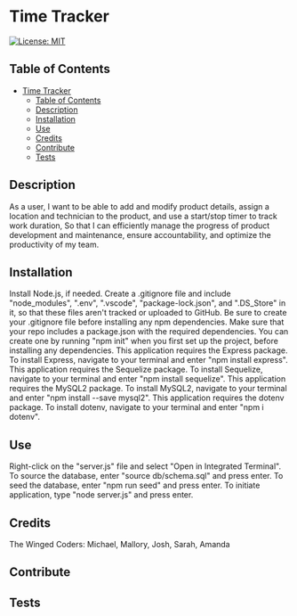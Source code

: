 # Time Tracker
[![License: MIT](https://img.shields.io/badge/License-MIT-yellow.svg)](https://opensource.org/licenses/MIT)
## Table of Contents
- [Time Tracker](#time-tracker)
  - [Table of Contents](#table-of-contents)
  - [Description](#description)
  - [Installation](#installation)
  - [Use](#use)
  - [Credits](#credits)
  - [Contribute](#contribute)
  - [Tests](#tests)

## Description
As a user,
I want to be able to add and modify product details, assign a location and technician to the product, and use a start/stop timer to track work duration,
So that I can efficiently manage the progress of product development and maintenance, ensure accountability, and optimize the productivity of my team.
## Installation
Install Node.js, if needed.
Create a .gitignore file and include "node_modules", ".env", ".vscode", "package-lock.json", and ".DS_Store" in it, so that these files aren't tracked or uploaded to GitHub. Be sure to create your .gitignore file before installing any npm dependencies.
Make sure that your repo includes a package.json with the required dependencies. You can create one by running "npm init" when you first set up the project, before installing any dependencies.
This application requires the Express package. To install Express, navigate to your terminal and enter "npm install express".
This application requires the Sequelize package. To install Sequelize, navigate to your terminal and enter "npm install sequelize".
This application requires the MySQL2 package. To install MySQL2, navigate to your terminal and enter "npm install --save mysql2".
This application requires the dotenv package. To install dotenv, navigate to your terminal and enter "npm i dotenv".
## Use
Right-click on the "server.js" file and select "Open in Integrated Terminal". To source the database, enter "source db/schema.sql" and press enter. To seed the database, enter "npm run seed" and press enter. To initiate application, type "node server.js" and press enter.
## Credits
The Winged Coders: Michael, Mallory, Josh, Sarah, Amanda
## Contribute

## Tests

